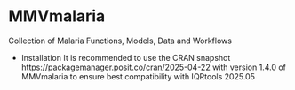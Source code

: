 # MMVmalaria
Collection of Malaria Functions, Models, Data and Workflows

* Installation 
It is recommended to use the CRAN snapshot https://packagemanager.posit.co/cran/2025-04-22 with version 1.4.0 of MMVmalaria to ensure best compatibility with IQRtools 2025.05